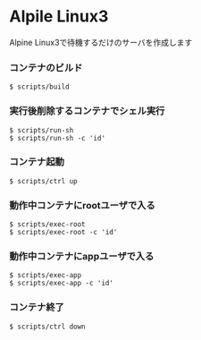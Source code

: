 # Alpile Linux3

Alpine Linux3で待機するだけのサーバを作成します

### コンテナのビルド

	$ scripts/build

### 実行後削除するコンテナでシェル実行

	$ scripts/run-sh 
	$ scripts/run-sh -c 'id'

### コンテナ起動

	$ scripts/ctrl up

### 動作中コンテナにrootユーザで入る

	$ scripts/exec-root
	$ scripts/exec-root -c 'id'

### 動作中コンテナにappユーザで入る

	$ scripts/exec-app
	$ scripts/exec-app -c 'id'

### コンテナ終了

	$ scripts/ctrl down

